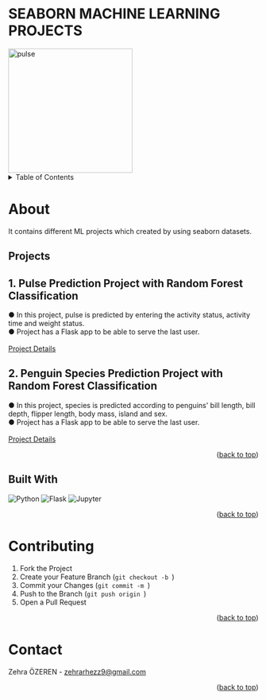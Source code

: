 # SEABORN MACHINE LEARNING PROJECTS
<img src="https://user-images.githubusercontent.com/315810/92254613-279c8000-ee9f-11ea-9b73-5622a7d95f3f.png" alt="pulse" width=250\>
<a name="readme-top"></a>
<!-- TABLE OF CONTENTS -->
<details>
  <summary>Table of Contents</summary>
  <ol>
    <li>
      <a href="#about">About</a>
      <ul>
        <li><a href="#built-with">Built With</a></li>
        <li><a href="#projects">Projects</a></li>
      </ul>
    </li>
    <li><a href="#contributing">Contributing</a></li>
    <li><a href="#contact">Contact</a></li>
  </ol>
</details>



<!-- ABOUT  -->
# About

It contains different ML projects which created by using seaborn datasets.

## Projects
## 1. Pulse Prediction Project with Random Forest Classification <br>
   ● In this project, pulse is predicted by entering the activity status, activity time and weight status. <br>
   ● Project has a Flask app to be able to serve the last user. <br>
   <br>
[Project Details](https://github.com/zehrarhez/seaborn_ML_models/tree/main/pulse_prediction_RFC)

## 2. Penguin Species Prediction Project with Random Forest Classification <br>
  ● In this project, species is predicted according to penguins' bill length, bill depth, flipper length, body mass, island and sex. <br>
   ● Project has a Flask app to be able to serve the last user. <br>
   <br>
[Project Details](https://github.com/zehrarhez/seaborn_ML_models/tree/main/penguin_type_prediction)   
<p align="right">(<a href="#readme-top">back to top</a>)</p>


## Built With

![Python](https://img.shields.io/badge/python-3670A0?style=for-the-badge&logo=python&logoColor=ffdd54) ![Flask](https://img.shields.io/badge/flask-%23000.svg?style=for-the-badge&logo=flask&logoColor=white) ![Jupyter](https://img.shields.io/badge/jupyter-%23F37626.svg?style=for-the-badge&logo=jupyter&logoColor=white)


<p align="right">(<a href="#readme-top">back to top</a>)</p>


<!-- CONTRIBUTING -->
# Contributing

1. Fork the Project
2. Create your Feature Branch (`git checkout -b `)
3. Commit your Changes (`git commit -m `)
4. Push to the Branch (`git push origin `)
5. Open a Pull Request

<p align="right">(<a href="#readme-top">back to top</a>)</p>



<!-- CONTACT -->
# Contact

Zehra ÖZEREN - zehrarhezz9@gmail.com


<p align="right">(<a href="#readme-top">back to top</a>)</p>






